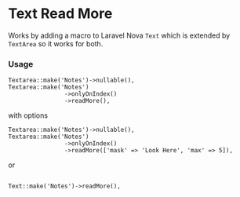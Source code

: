 # Text Read More

Works by adding a macro to Laravel Nova `Text` which is extended by `TextArea` so it works for both.

### Usage

```$xslt
Textarea::make('Notes')->nullable(),
Textarea::make('Notes')
                ->onlyOnIndex()
                ->readMore(),
```

with options

```$xslt
Textarea::make('Notes')->nullable(),
Textarea::make('Notes')
                ->onlyOnIndex()
                ->readMore(['mask' => 'Look Here', 'max' => 5]),
```

or

```$xslt

Text::make('Notes')->readMore(),

```
